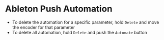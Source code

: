 # Ableton Push Automation

- To delete the automation for a specific parameter, hold `Delete` and move the encoder for that parameter
- To delete all automation, hold `Delete` and push the `Automate` button
